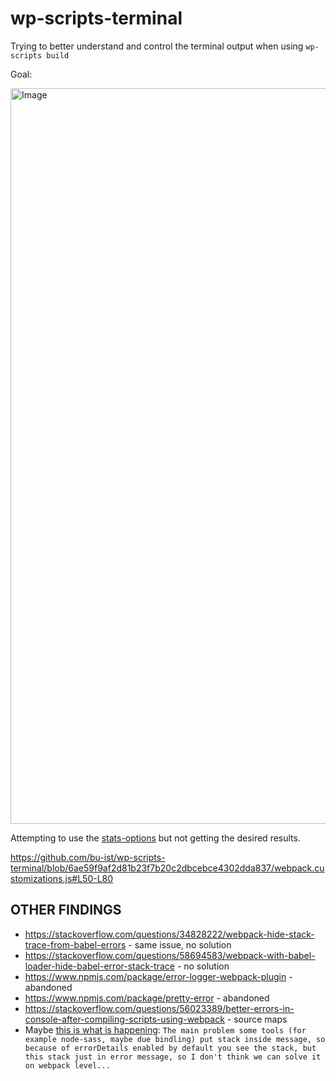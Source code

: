 # wp-scripts-terminal

Trying to better understand and control the terminal output when using `wp-scripts build`

Goal:

<img width="1177" alt="Image" src="https://github.com/user-attachments/assets/fcf66263-4b4e-4798-8581-c9fbe21b4536" />

Attempting to use the [stats-options](https://webpack.js.org/configuration/stats/#stats-options) but not getting the desired results.

https://github.com/bu-ist/wp-scripts-terminal/blob/6ae59f9af2d81b23f7b20c2dbcebce4302dda837/webpack.customizations.js#L50-L80

## OTHER FINDINGS

- https://stackoverflow.com/questions/34828222/webpack-hide-stack-trace-from-babel-errors - same issue, no solution
- https://stackoverflow.com/questions/58694583/webpack-with-babel-loader-hide-babel-error-stack-trace - no solution
- https://www.npmjs.com/package/error-logger-webpack-plugin - abandoned
- https://www.npmjs.com/package/pretty-error - abandoned
- https://stackoverflow.com/questions/56023389/better-errors-in-console-after-compiling-scripts-using-webpack - source maps
- Maybe [this is what is happening](https://github.com/webpack/webpack/issues/15980#issuecomment-1563502236): `The main problem some tools (for example node-sass, maybe due bindling) put stack inside message, so because of errorDetails enabled by default you see the stack, but this stack just in error message, so I don't think we can solve it on webpack level...`
